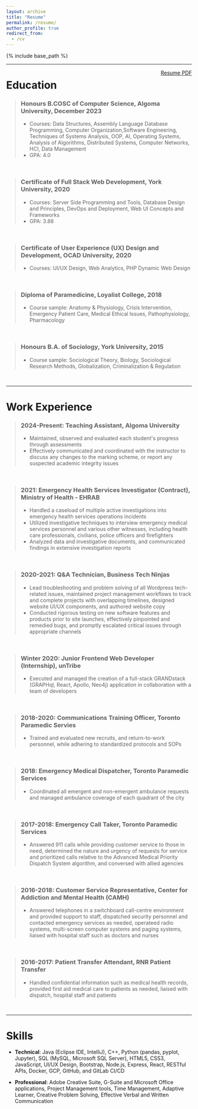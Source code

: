 ```yaml
---
layout: archive
title: "Resume"
permalink: /resume/
author_profile: true
redirect_from:
  - /cv
---
```


{% include base_path %}

---

<a href="https://drive.google.com/file/d/1ovoiBuNnA9Ukvbk-HHgiyhV2bp-pxZPD/view?usp=sharing" target="_blank" style="float:right;">Resume PDF</a>


Education
======

> ### Honours B.COSC of Computer Science, Algoma University, December 2023
> * Courses: Data Structures, Assembly Language Database Programming, Computer Organization,Software Engineering, Techniques of Systems Analysis, OOP, AI, Operating Systems, Analysis of Algorithms, Distributed Systems, Computer Networks, HCI, Data Management 
> * GPA: 4.0  
<br>

> ### Certificate of Full Stack Web Development, York University, 2020
> * Courses: Server Side Programming and Tools, Database Design and Principles, DevOps and Deployment, Web UI Concepts and Frameworks
> * GPA: 3.88  
<br>

> ### Certificate of User Experience (UX) Design and Development, OCAD University, 2020
> * Courses: UI/UX Design, Web Analytics, PHP Dynamic Web Design  
<br>

> ### Diploma of Paramedicine, Loyalist College, 2018
> * Course sample: Anatomy & Physiology, Crisis Intervention, Emergency Patient Care, Medical Ethical Issues, Pathophysiology, Pharmacology  
<br>

> ### Honours B.A. of Sociology, York University, 2015
> * Course sample: Sociological Theory, Biology, Sociological Research Methods, Globalization, Criminalization & Regulation  
<br>

---

Work Experience
======

> ### 2024-Present: Teaching Assistant, Algoma University
> * Maintained, observed and evaluated each student's progress through assessments
> * Effectively communicated and coordinated with the instructor to discuss any changes to the marking scheme, or report any suspected academic integrity issues 
<br>

> ### 2021: Emergency Health Services Investigator (Contract), Ministry of Health - EHRAB
> * Handled a caseload of multiple active investigations into emergency health services operations incidents
> * Utilized investigative techniques to interview emergency medical services personnel and various other witnesses, including health care professionals, civilians, police officers and firefighters
> * Analyzed data and investigative documents, and communicated findings in extensive investigation reports  
<br>

> ### 2020-2021: Q&A Technician, Business Tech Ninjas
> * Lead troubleshooting and problem solving of all Wordpress tech-related issues, maintained project management workflows to track and complete projects with overlapping timelines, designed website UI/UX components, and authored website copy   
> * Conducted rigorous testing on new software features and products prior to site launches, effectively pinpointed and remedied bugs, and promptly escalated critical issues through appropriate channels  
<br>

> ### Winter 2020: Junior Frontend Web Developer (Internship), unTribe
> * Executed and managed the creation of a full-stack GRANDstack (GRAPHql, React, Apollo, Neo4j) application in collaboration with a team of developers  
<br>

> ### 2018-2020: Communications Training Officer, Toronto Paramedic Servies
> * Trained and evaluated new recruits, and return-to-work personnel, while adhering to standardized protocols and SOPs  
<br>
   
> ### 2018: Emergency Medical Dispatcher, Toronto Paramedic Services
> * Coordinated all emergent and non-emergent ambulance requests and managed ambulance coverage of each quadrant of the city  
<br>

> ### 2017-2018: Emergency Call Taker, Toronto Paramedic Services
> * Answered 911 calls while providing customer service to those in need, determined the nature and urgency of requests for service and prioritized calls relative to the Advanced Medical Priority Dispatch System algorithm, and conversed with allied agencies
<br>

> ### 2016-2018: Customer Service Representative, Center for Addiction and Mental Health (CAMH)
> * Answered telephones in a switchboard call-centre environment and provided support to staff, dispatched security personnel and contacted emergency services as needed, operateed radio systems, multi-screen computer systems and paging systems, liaised with hospital staff such as doctors and nurses  
<br>

> ### 2016-2017: Patient Transfer Attendant, RNR Patient Transfer
> * Handled confidential information such as medical health records, provided first aid medical care to patients as needed, liaised with dispatch, hospital staff and patients    
<br>

---

Skills
======

* **Technical**: Java (Eclipse IDE, IntelliJ), C++, Python (pandas, pyplot, Jupyter), SQL (MySQL, Microsoft SQL Server), HTML5, CSS3, JavaScript, UI/UX Design, Bootstrap, Node.js, Express, React, RESTful APIs, Docker, GCP, GitHub, and GitLab CI/CD

* **Professional**: Adobe Creative Suite, G-Suite and Microsoft Office applications, Project Management tools, Time Management, Adaptive Learner, Creative Problem Solving, Effective Verbal and Written Communication